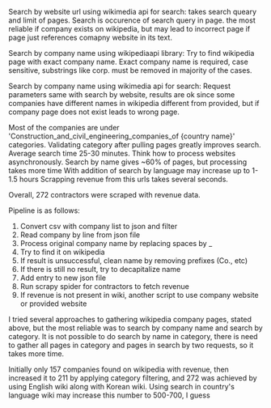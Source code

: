 Search by website url using wikimedia api for search:
takes search queary and limit of pages. Search is occurence of search query in page.
the most reliable if company exists on wikipedia, but may lead to incorrect page if page just references comapny website in its text.

Search by company name using wikipediaapi library:
Try to find wikipedia page with exact company name. Exact company name is required, case sensitive, substrings like corp. must be removed in majority of the cases.

Search by company name using wikimedia api for search:
Request parameters same with search by website, results are ok since some companies have different names in wikipedia different from provided, but if company page does not exist leads to wrong page.

Most of the companies are under 'Construction_and_civil_engineering_companies_of {country name}' categories. Validating category after pulling pages greatly improves search.
Average search time 25-30 minutes. Think how to process websites asynchronously. Search by name gives ~60% of pages, but processing takes more time
With addition of search by language may increase up to 1-1.5 hours
Scrapping revenue from this urls takes several seconds.

Overall, 272 contractors were scraped with revenue data.

Pipeline is as follows:
1. Convert csv with company list to json and filter
2. Read company by line from json file
3. Process original company name by replacing spaces by _
4. Try to find it on wikipedia
5. If result is unsuccessful, clean name by removing prefixes (Co., etc)
6. If there is still no result, try to decapitalize name
7. Add entry to new json file
9. Run scrapy spider for contractors to fetch revenue
10. If revenue is not present in wiki, another script to use company website or provided website

I tried several approaches to gathering wikipedia company pages, stated above, but the most reliable
was to search by company name and search by category. It is not possible to do search by name in category, there is need
to gather all pages in category and pages in search by two requests, so it takes more time.

Initially only 157 companies found on wikipedia with revenue, then increased it to 211 by applying category filtering, 
and 272 was achieved by using English wiki along with Korean wiki. Using search in country's language wiki may increase 
this number to 500-700, I guess
